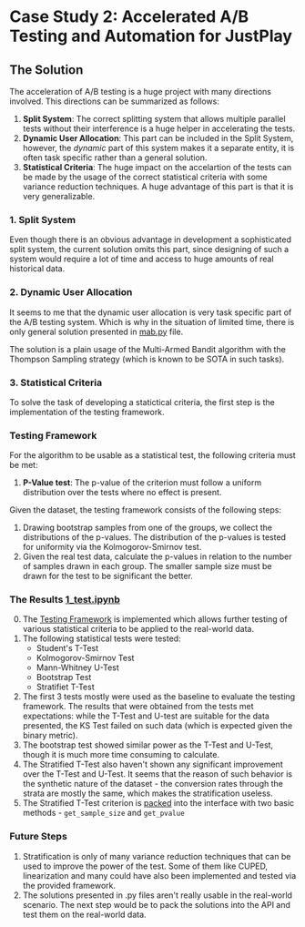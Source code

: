 # Case Study 2: Accelerated A/B Testing and Automation for JustPlay

## The Solution

The acceleration of A/B testing is a huge project with many directions involved.
This directions can be summarized as follows:
1. **Split System**: The correct splitting system that allows multiple parallel tests
    without their interference is a huge helper in accelerating the tests. 
2. **Dynamic User Allocation**: This part can be included in the Split System,
    however, the *dynamic* part of this system makes it a separate entity, it is
    often task specific rather than a general solution.
3. **Statistical Criteria**: The huge impact on the accelartion of the tests can be
    made by the usage of the correct statistical criteria with some variance reduction
    techniques. A huge advantage of this part is that it is very generalizable.

### 1. Split System

Even though there is an obvious advantage in development a sophisticated split system,
the current solution omits this part, since designing of such a system would require
a lot of time and access to huge amounts of real historical data.

### 2. Dynamic User Allocation

It seems to me that the dynamic user allocation is very task specific part of the A/B
testing system. Which is why in the situation of limited time, there is only general
solution presented in [mab.py](mab.py) file. 

The solution is a plain usage of the
Multi-Armed Bandit algorithm with the Thompson Sampling strategy (which is known to
be SOTA in such tasks).

### 3. Statistical Criteria

To solve the task of developing a statictical criteria, the first step is the implementation
of the testing framework.

### Testing Framework

For the algorithm to be usable as a statistical test, the following criteria must be met:
1. **P-Value test**: The p-value of the criterion must follow a uniform distribution
   over the tests where no effect is present.

Given the dataset, the testing framework consists of the following steps:
1. Drawing bootstrap samples from one of the groups, we collect the distributions 
   of the p-values. The distribution of the p-values is tested for uniformity via
    the Kolmogorov-Smirnov test.
3. Given the real test data, calculate the p-values in relation to the number of samples
   drawn in each group. The smaller sample size must be drawn for the test to be significant
   the better.

### The Results [1_test.ipynb](1_test.ipynb)
0. The [Testing Framework](validate.py) is implemented which allows further testing
    of various statistical criteria to be applied to the real-world data.
1. The following statistical tests were tested:
    - Student's T-Test
    - Kolmogorov-Smirnov Test
    - Mann-Whitney U-Test
    - Bootstrap Test
    - Stratifiet T-Test
2. The first 3 tests mostly were used as the baseline to evaluate the testing framework.
    The results that were obtained from the tests met expectations: while the T-Test and
    U-test are suitable for the data presented, the KS Test failed on such data
    (which is expected given the binary metric).
3. The bootstrap test showed similar power as the T-Test and U-Test, though it is
    much more time consuming to calculate.
4. The Stratified T-Test also haven't shown any significant improvement over the
    T-Test and U-Test. It seems that the reason of such behavior is the 
    synthetic nature of the dataset - the conversion rates through the strata
    are mostly the same, which makes the stratification useless.
5. The Stratified T-Test criterion is [packed]((stat_test.py)) into the interface 
   with two basic methods - `get_sample_size` and `get_pvalue`

### Future Steps
1. Stratification is only of many variance reduction techniques that can be used
    to improve the power of the test. Some of them like CUPED, linearization and many
    could have also been implemented and tested via the provided framework.
2. The solutions presented in .py files aren't really usable in the real-world scenario.
    The next step would be to pack the solutions into the API and test them on the real-world
    data.
